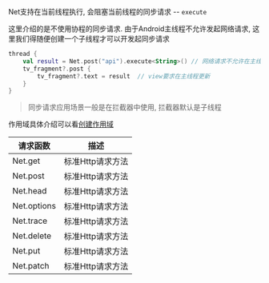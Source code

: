 Net支持在当前线程执行, 会阻塞当前线程的同步请求 -- `execute`

这里介绍的是不使用协程的同步请求. 由于Android主线程不允许发起网络请求, 这里我们得随便创建一个子线程才可以开发起同步请求

```kotlin
thread {
    val result = Net.post("api").execute<String>() // 网络请求不允许在主线程
    tv_fragment?.post {
        tv_fragment?.text = result  // view要求在主线程更新
    }
}
```

> 同步请求应用场景一般是在拦截器中使用, 拦截器默认是子线程

作用域具体介绍可以看[创建作用域](scope.md)

|请求函数|描述|
|-|-|
|Net.get|标准Http请求方法|
|Net.post|标准Http请求方法|
|Net.head|标准Http请求方法|
|Net.options|标准Http请求方法|
|Net.trace|标准Http请求方法|
|Net.delete|标准Http请求方法|
|Net.put|标准Http请求方法|
|Net.patch|标准Http请求方法|
